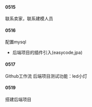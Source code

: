 #### 0515
联系卖家，联系建模人员
#### 0516
配置mysql
- 后端项目的插件引入(easycode,jpa)
#### 0517
Github工作流
后端项目测试功能：led小灯
#### 0519
搭建后端项目






















